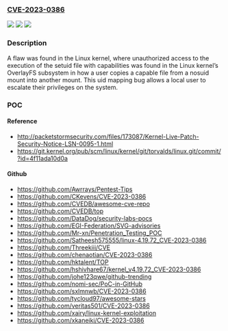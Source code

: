### [CVE-2023-0386](https://cve.mitre.org/cgi-bin/cvename.cgi?name=CVE-2023-0386)
![](https://img.shields.io/static/v1?label=Product&message=Kernel&color=blue)
![](https://img.shields.io/static/v1?label=Version&message=n%2Fa&color=blue)
![](https://img.shields.io/static/v1?label=Vulnerability&message=CWE-282&color=brighgreen)

### Description

A flaw was found in the Linux kernel, where unauthorized access to the execution of the setuid file with capabilities was found in the Linux kernel’s OverlayFS subsystem in how a user copies a capable file from a nosuid mount into another mount. This uid mapping bug allows a local user to escalate their privileges on the system.

### POC

#### Reference
- http://packetstormsecurity.com/files/173087/Kernel-Live-Patch-Security-Notice-LSN-0095-1.html
- https://git.kernel.org/pub/scm/linux/kernel/git/torvalds/linux.git/commit/?id=4f11ada10d0a

#### Github
- https://github.com/Awrrays/Pentest-Tips
- https://github.com/CKevens/CVE-2023-0386
- https://github.com/CVEDB/awesome-cve-repo
- https://github.com/CVEDB/top
- https://github.com/DataDog/security-labs-pocs
- https://github.com/EGI-Federation/SVG-advisories
- https://github.com/Mr-xn/Penetration_Testing_POC
- https://github.com/Satheesh575555/linux-4.19.72_CVE-2023-0386
- https://github.com/Threekiii/CVE
- https://github.com/chenaotian/CVE-2023-0386
- https://github.com/hktalent/TOP
- https://github.com/hshivhare67/kernel_v4.19.72_CVE-2023-0386
- https://github.com/johe123qwe/github-trending
- https://github.com/nomi-sec/PoC-in-GitHub
- https://github.com/sxlmnwb/CVE-2023-0386
- https://github.com/tycloud97/awesome-stars
- https://github.com/veritas501/CVE-2023-0386
- https://github.com/xairy/linux-kernel-exploitation
- https://github.com/xkaneiki/CVE-2023-0386

